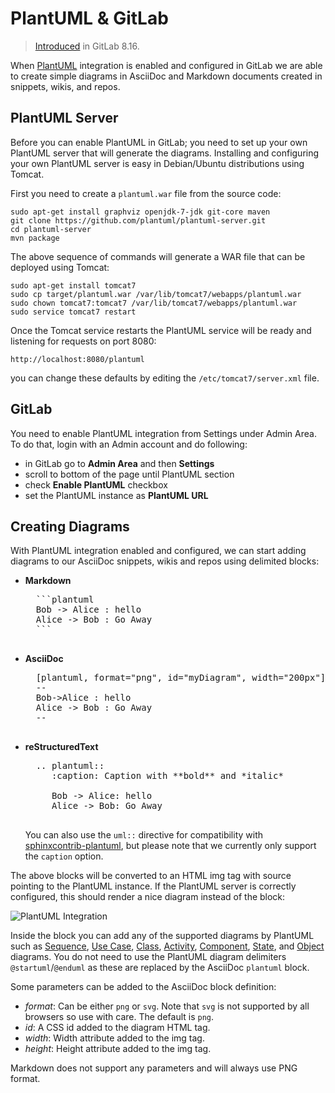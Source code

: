 # PlantUML & GitLab

> [Introduced][ce-8537] in GitLab 8.16.

When [PlantUML](http://plantuml.com) integration is enabled and configured in
GitLab we are able to create simple diagrams in AsciiDoc and Markdown documents
created in snippets, wikis, and repos.

## PlantUML Server

Before you can enable PlantUML in GitLab; you need to set up your own PlantUML
server that will generate the diagrams. Installing and configuring your
own PlantUML server is easy in Debian/Ubuntu distributions using Tomcat.

First you need to create a `plantuml.war` file from the source code:

```
sudo apt-get install graphviz openjdk-7-jdk git-core maven
git clone https://github.com/plantuml/plantuml-server.git
cd plantuml-server
mvn package
```

The above sequence of commands will generate a WAR file that can be deployed
using Tomcat:

```
sudo apt-get install tomcat7
sudo cp target/plantuml.war /var/lib/tomcat7/webapps/plantuml.war
sudo chown tomcat7:tomcat7 /var/lib/tomcat7/webapps/plantuml.war
sudo service tomcat7 restart
```

Once the Tomcat service restarts the PlantUML service will be ready and
listening for requests on port 8080:

```
http://localhost:8080/plantuml
```

you can change these defaults by editing the `/etc/tomcat7/server.xml` file.


## GitLab

You need to enable PlantUML integration from Settings under Admin Area. To do
that, login with an Admin account and do following:

 - in GitLab go to **Admin Area** and then **Settings**
 - scroll to bottom of the page until PlantUML section
 - check **Enable PlantUML** checkbox
 - set the PlantUML instance as **PlantUML URL**

## Creating Diagrams

With PlantUML integration enabled and configured, we can start adding diagrams to
our AsciiDoc snippets, wikis and repos using delimited blocks:

- **Markdown**

    <pre>
    ```plantuml
    Bob -> Alice : hello
    Alice -> Bob : Go Away
    ```
    </pre>

- **AsciiDoc**

    <pre>
    [plantuml, format="png", id="myDiagram", width="200px"]
    --
    Bob->Alice : hello
    Alice -> Bob : Go Away
    --
    </pre>

- **reStructuredText**

    <pre>
    .. plantuml::
       :caption: Caption with **bold** and *italic*

       Bob -> Alice: hello
       Alice -> Bob: Go Away
    </pre>

    You can also use the `uml::` directive for compatibility with [sphinxcontrib-plantuml](https://pypi.python.org/pypi/sphinxcontrib-plantuml), but please note that we currently only support the `caption` option.

The above blocks will be converted to an HTML img tag with source pointing to the
PlantUML instance. If the PlantUML server is correctly configured, this should
render a nice diagram instead of the block:

![PlantUML Integration](../img/integration/plantuml-example.png)

Inside the block you can add any of the supported diagrams by PlantUML such as
[Sequence](http://plantuml.com/sequence-diagram), [Use Case](http://plantuml.com/use-case-diagram),
[Class](http://plantuml.com/class-diagram), [Activity](http://plantuml.com/activity-diagram-legacy),
[Component](http://plantuml.com/component-diagram), [State](http://plantuml.com/state-diagram),
and [Object](http://plantuml.com/object-diagram) diagrams. You do not need to use the PlantUML
diagram delimiters `@startuml`/`@enduml` as these are replaced by the AsciiDoc `plantuml` block.

Some parameters can be added to the AsciiDoc block definition:

 - *format*: Can be either `png` or `svg`. Note that `svg` is not supported by
   all browsers so use with care. The default is `png`.
 - *id*: A CSS id added to the diagram HTML tag.
 - *width*: Width attribute added to the img tag.
 - *height*: Height attribute added to the img tag.

Markdown does not support any parameters and will always use PNG format.

[ce-8537]: https://gitlab.com/gitlab-org/gitlab-ce/merge_requests/8537
